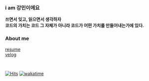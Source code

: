 ### i am 강민이에요

**쓰면서 잊고, 읽으면서 생각하자** <br/>
**코드의 가치는 코드 그 자체가 아니라 코드가 어떤 가치를 만들어내는가에 있다.**

### About me
[resume](https://resume.dev-kangmin.com/)<br/>
[velog](https://velog.io/@alsdl0629)

<br/>

[![Hits](https://hits.seeyoufarm.com/api/count/incr/badge.svg?url=https%3A%2F%2Fgithub.com%2Falsdl0629%2Fhit-counter&count_bg=%23FF9DF0&title_bg=%23555555&icon=&icon_color=%23E7E7E7&title=hits&edge_flat=false)](https://hits.seeyoufarm.com)
[![wakatime](https://wakatime.com/badge/user/81c97a3e-1856-4af1-85e3-54d18a8f79d6.svg)](https://wakatime.com/@81c97a3e-1856-4af1-85e3-54d18a8f79d6)
